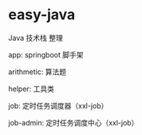 # easy-java
Java 技术栈 整理


app:
    springboot 脚手架
    
arithmetic:
    算法题 
    
helper:
    工具类

job:
    定时任务调度器（xxl-job）
       
job-admin:
    定时任务调度中心（xxl-job）    
    
